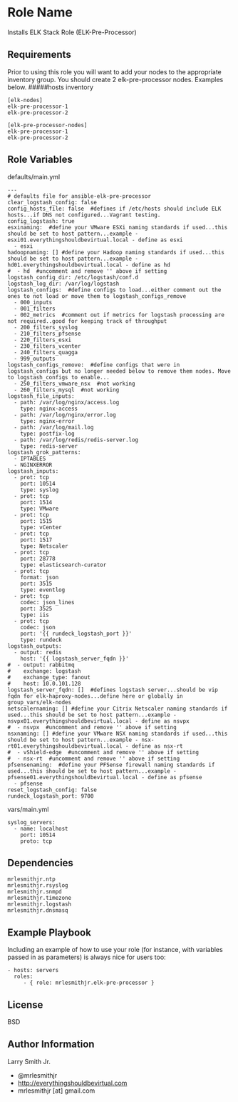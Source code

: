 Role Name
=========

Installs ELK Stack Role (ELK-Pre-Processor)

Requirements
------------

Prior to using this role you will want to add your nodes to the appropriate inventory group. You should create 2 elk-pre-processor nodes. Examples below.
#####hosts inventory
````
[elk-nodes]
elk-pre-processor-1
elk-pre-processor-2

[elk-pre-processor-nodes]
elk-pre-processor-1
elk-pre-processor-2
````

Role Variables
--------------
defaults/main.yml
````
---
# defaults file for ansible-elk-pre-processor
clear_logstash_config: false
config_hosts_file: false  #defines if /etc/hosts should include ELK hosts...if DNS not configured...Vagrant testing.
config_logstash: true
esxinaming:  #define your VMware ESXi naming standards if used...this should be set to host pattern...example - esxi01.everythingshouldbevirtual.local - define as esxi
  - esxi
hadoopnaming: [] #define your Hadoop naming standards if used...this should be set to host pattern...example - hd01.everythingshouldbevirtual.local - define as hd
#  - hd  #uncomment and remove '' above if setting
logstash_config_dir: /etc/logstash/conf.d
logstash_log_dir: /var/log/logstash
logstash_configs:  #define configs to load...either comment out the ones to not load or move them to logstash_configs_remove
  - 000_inputs
  - 001_filters
  - 002_metrics  #comment out if metrics for logstash processing are not required..good for keeping track of throughput
  - 200_filters_syslog
  - 210_filters_pfsense
  - 220_filters_esxi
  - 230_filters_vcenter
  - 240_filters_quagga
  - 999_outputs
logstash_configs_remove:  #define configs that were in logstash_configs but no longer needed below to remove them nodes. Move to logstash_configs to enable...
  - 250_filters_vmware_nsx  #not working
  - 260_filters_mysql  #not working
logstash_file_inputs:
  - path: /var/log/nginx/access.log
    type: nginx-access
  - path: /var/log/nginx/error.log
    type: nginx-error
  - path: /var/log/mail.log
    type: postfix-log
  - path: /var/log/redis/redis-server.log
    type: redis-server
logstash_grok_patterns:
  - IPTABLES
  - NGINXERROR
logstash_inputs:
  - prot: tcp
    port: 10514
    type: syslog
  - prot: tcp
    port: 1514
    type: VMware
  - prot: tcp
    port: 1515
    type: vCenter
  - prot: tcp
    port: 1517
    type: Netscaler
  - prot: tcp
    port: 28778
    type: elasticsearch-curator
  - prot: tcp
    format: json
    port: 3515
    type: eventlog
  - prot: tcp
    codec: json_lines
    port: 3525
    type: iis
  - prot: tcp
    codec: json
    port: '{{ rundeck_logstash_port }}'
    type: rundeck
logstash_outputs:
  - output: redis
    host: '{{ logstash_server_fqdn }}'
#  - output: rabbitmq
#    exchange: logstash
#    exchange_type: fanout
#    host: 10.0.101.128
logstash_server_fqdn: []  #defines logstash server...should be vip fqdn for elk-haproxy-nodes...define here or globally in group_vars/elk-nodes
netscalernaming: [] #define your Citrix Netscaler naming standards if used...this should be set to host pattern...example - nsvpx01.everythingshouldbevirtual.local - define as nsvpx
#  - nsvpx  #uncomment and remove '' above if setting
nsxnaming: [] #define your VMware NSX naming standards if used...this should be set to host pattern...example - nsx-rt01.everythingshouldbevirtual.local - define as nsx-rt
#  - vShield-edge  #uncomment and remove '' above if setting
#  - nsx-rt  #uncomment and remove '' above if setting
pfsensenaming:  #define your PFSense firewall naming standards if used...this should be set to host pattern...example - pfsense01.everythingshouldbevirtual.local - define as pfsense
  - pfsense
reset_logstash_config: false
rundeck_logstash_port: 9700
````
vars/main.yml
````
syslog_servers:
  - name: localhost
    port: 10514
    proto: tcp
````

Dependencies
------------

````
mrlesmithjr.ntp
mrlesmithjr.rsyslog
mrlesmithjr.snmpd
mrlesmithjr.timezone
mrlesmithjr.logstash
mrlesmithjr.dnsmasq
````
Example Playbook
----------------

Including an example of how to use your role (for instance, with variables passed in as parameters) is always nice for users too:

    - hosts: servers
      roles:
         - { role: mrlesmithjr.elk-pre-processor }

License
-------

BSD

Author Information
------------------

Larry Smith Jr.
- @mrlesmithjr
- http://everythingshouldbevirtual.com
- mrlesmithjr [at] gmail.com
